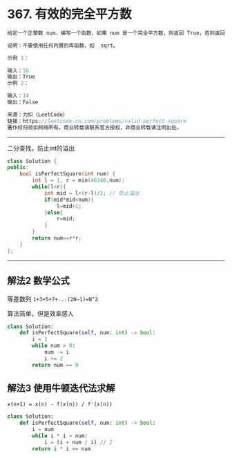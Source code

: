 # 367. 有效的完全平方数

```c++
给定一个正整数 num，编写一个函数，如果 num 是一个完全平方数，则返回 True，否则返回 False。

说明：不要使用任何内置的库函数，如  sqrt。

示例 1：

输入：16
输出：True
示例 2：

输入：14
输出：False

来源：力扣（LeetCode）
链接：https://leetcode-cn.com/problems/valid-perfect-square
著作权归领扣网络所有。商业转载请联系官方授权，非商业转载请注明出处。
```

---

二分查找，防止int的溢出

```c++
class Solution {
public:
    bool isPerfectSquare(int num) {
        int l = 1, r = min(46340,num);
        while(l<r){
            int mid = l+(r-l)/2; // 防止溢出
            if(mid*mid<num){
                l=mid+1;
            }else{
                r=mid;
            }
        }
        return num==r*r;
    }
};
```

---

## 解法2 数学公式

等差数列 `1+3+5+7+...(2N−1)=N^2`

算法简单，但是效率感人

```python
class Solution:
    def isPerfectSquare(self, num: int) -> bool:
        i = 1
        while num > 0:
            num -= i
            i += 2
        return num == 0
```

## 解法3 使用牛顿迭代法求解

`x(n+1) = x(n) - f(x(n)) / f'(x(n))`

```python
class Solution:
    def isPerfectSquare(self, num: int) -> bool:
        i = num
        while i * i > num:
            i = (i + num / i) // 2
        return i * i == num
```
